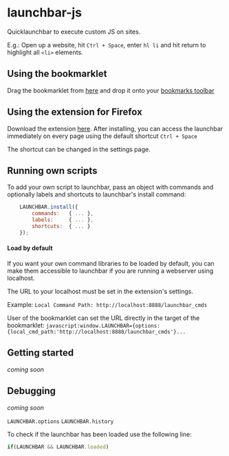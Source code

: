 # launchbar-js
Quicklaunchbar to execute custom JS on sites.

E.g.: Open up a website, hit `Ctrl + Space`, enter `hl li` and hit return to highlight all `<li>` elements.

## Using the bookmarklet

Drag the bookmarklet from [here](http://localhost/) and drop it onto your [bookmarks toolbar](https://support.mozilla.org/en-US/kb/bookmarks-toolbar-display-favorite-websites)

## Using the extension for Firefox

Download the extension [here](http://localhost/).
After installing, you can access the launchbar immediately on every page using the default shortcut `Ctrl + Space`

The shortcut can be changed in the settings page.

## Running own scripts

To add your own script to launchbar, pass an object with commands and optionally labels and shortcuts to launchbar's install command:

```javascript
	LAUNCHBAR.install({ 
		commands: 	{ ... },
		labels:		{ ... },
		shortcuts: 	{ ... }
	});
```

#### Load by default
If you want your own command libraries to be loaded by default, you can make them accessible to launchbar if you are running a webserver using localhost. 

The URL to your localhost must be set in the extension's settings.

Example:
`Local Command Path: http://localhost:8888/launchbar_cmds`

User of the bookmarklet can set the URL directly in the target of the bookmarklet:
`javascript:window.LAUNCHBAR={options:{local_cmd_path:'http://localhost:8888/launchbar_cmds'}...`

## Getting started

*coming soon*

## Debugging

*coming soon*

`LAUNCHBAR.options`
`LAUNCHBAR.history`

To check if the launchbar has been loaded use the following line:
```javascript
if(LAUNCHBAR && LAUNCHBAR.loaded)
```

